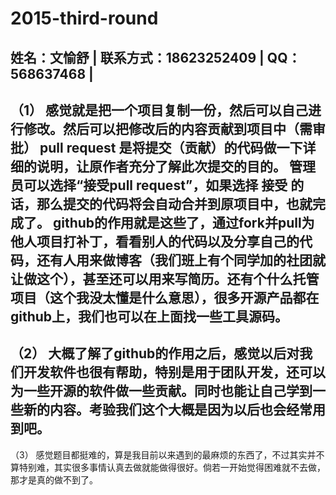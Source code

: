 # 2015-third-round
姓名：文愉舒   |
联系方式：18623252409  |
QQ：568637468   |
---------------------------------------
（1）
感觉就是把一个项目复制一份，然后可以自己进行修改。然后可以把修改后的内容贡献到项目中（需审批）
pull request 是将提交（贡献）的代码做一下详细的说明，让原作者充分了解此次提交的目的。
管理员可以选择“接受pull request”，如果选择 接受 的话，那么提交的代码将会自动合并到原项目中，也就完成了。
github的作用就是这些了，通过fork并pull为他人项目打补丁，看看别人的代码以及分享自己的代码，还有人用来做博客（我们班上有个同学加的社团就让做这个），甚至还可以用来写简历。还有个什么托管项目（这个我没太懂是什么意思），很多开源产品都在github上，我们也可以在上面找一些工具源码。
---------------------------------------
（2）
大概了解了github的作用之后，感觉以后对我们开发软件也很有帮助，特别是用于团队开发，还可以为一些开源的软件做一些贡献。同时也能让自己学到一些新的内容。考验我们这个大概是因为以后也会经常用到吧。
---------------------------------------
（3）
感觉题目都挺难的，算是我目前以来遇到的最麻烦的东西了，不过其实并不算特别难，其实很多事情认真去做就能做得很好。倘若一开始觉得困难就不去做，那才是真的做不到了。
